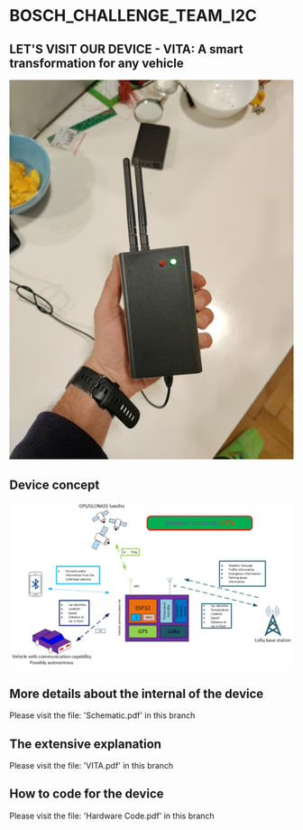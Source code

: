 # BOSCH_CHALLENGE_TEAM_I2C
## LET'S VISIT OUR DEVICE - VITA: A smart transformation for any vehicle
![DEVICE_2](images/IMG_20211127_205158.jpg)
## Device concept
![DEVICE_2](images/Global2.png)
## More details about the internal of the device
Please visit the file: 'Schematic.pdf' in this branch
## The extensive explanation
Please visit the file: 'VITA.pdf' in this branch
## How to code for the device
Please visit the file: 'Hardware Code.pdf' in this branch
